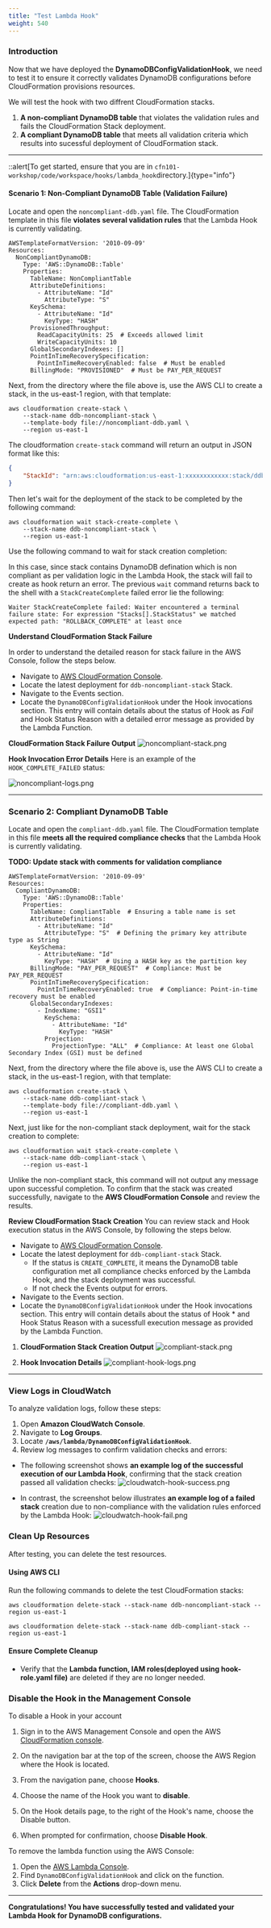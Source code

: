 ```yaml
---
title: "Test Lambda Hook"
weight: 540
---
```


### **Introduction**

Now that we have deployed the **DynamoDBConfigValidationHook**, we need to test it to ensure it correctly validates DynamoDB configurations before CloudFormation provisions resources.

We will test the hook with two diffrent CloudFormation stacks.

1. **A non-compliant DynamoDB table** that violates the validation rules and fails the CloudFormation Stack deployment.
2. **A compliant DynamoDB table** that meets all validation criteria which results into sucessful deployment of CloudFormation stack.

---

::alert[To get started, ensure that you are in `cfn101-workshop/code/workspace/hooks/lambda_hook`directory.]{type="info"}

#### **Scenario 1: Non-Compliant DynamoDB Table (Validation Failure)**

Locate and open the `noncompliant-ddb.yaml` file.
The CloudFormation template in this file **violates several validation rules** that the Lambda Hook is currently validating.

```
AWSTemplateFormatVersion: '2010-09-09'
Resources:
  NonCompliantDynamoDB:
    Type: 'AWS::DynamoDB::Table'
    Properties:
      TableName: NonCompliantTable
      AttributeDefinitions:
        - AttributeName: "Id"
          AttributeType: "S"
      KeySchema:
        - AttributeName: "Id"
          KeyType: "HASH"
      ProvisionedThroughput:
        ReadCapacityUnits: 25  # Exceeds allowed limit
        WriteCapacityUnits: 10
      GlobalSecondaryIndexes: []
      PointInTimeRecoverySpecification:
        PointInTimeRecoveryEnabled: false  # Must be enabled
      BillingMode: "PROVISIONED"  # Must be PAY_PER_REQUEST
```

Next, from the directory where the file above is, use the AWS CLI to create a stack, in the us-east-1 region, with that template:

```
aws cloudformation create-stack \
    --stack-name ddb-noncompliant-stack \
    --template-body file://noncompliant-ddb.yaml \
    --region us-east-1
```

The cloudformation `create-stack` command will return an output in JSON format like this:

```JSON
{
    "StackId": "arn:aws:cloudformation:us-east-1:xxxxxxxxxxxx:stack/ddb-noncompliant-stack/b2xxxxxxx-fxx-11xxf-9xx4-xxxxxxxxxxx7"
}
```

Then let's wait for the deployment of the stack to be completed by the following command:

```
aws cloudformation wait stack-create-complete \
    --stack-name ddb-noncompliant-stack \
    --region us-east-1
```

Use the following command to wait for stack creation completion:

In this case, since stack contains DynamoDB defination which is non compliant as per validation logic in the Lambda Hook, the stack will fail to create as hook return an error. The previous `wait` command returns back to the shell with a `StackCreateComplete` failed error lie the following:

```
Waiter StackCreateComplete failed: Waiter encountered a terminal failure state: For expression "Stacks[].StackStatus" we matched expected path: "ROLLBACK_COMPLETE" at least once
```

**Understand CloudFormation Stack Failure**

In order to understand the detailed reason for stack failure in the AWS Console, follow the steps below.

- Navigate to [AWS CloudFormation Console](https://console.aws.amazon.com/cloudformation).
- Locate the latest deployment for `ddb-noncompliant-stack` Stack.
- Navigate to the Events section.
- Locate the `DynamoDBConfigValidationHook` under the Hook invocations section. This entry will contain details about the status of Hook as _Fail_ and Hook Status Reason with a detailed error message as provided by the Lambda Function.

**CloudFormation Stack Failure Output**
![noncompliant-stack.png](/static/advanced/hook/hook-test-noncompliant-stack.png "Non-Compliant Stack Creation Failure")

**Hook Invocation Error Details**
Here is an example of the `HOOK_COMPLETE_FAILED` status:

![noncompliant-logs.png](/static/advanced/hook/hook-test-noncompliant-stack-log.png "CloudFormation Hook Validation Failure Logs")

---

### **Scenario 2: Compliant DynamoDB Table**

Locate and open the `compliant-ddb.yaml` file.
The CloudFormation template in this file **meets all the required compliance checks** that the Lambda Hook is currently validating.

**TODO: Update stack with comments for validation compliance**

```
AWSTemplateFormatVersion: '2010-09-09'
Resources:
  CompliantDynamoDB:
    Type: 'AWS::DynamoDB::Table'
    Properties:
      TableName: CompliantTable  # Ensuring a table name is set
      AttributeDefinitions:
        - AttributeName: "Id"
          AttributeType: "S"  # Defining the primary key attribute type as String
      KeySchema:
        - AttributeName: "Id"
          KeyType: "HASH"  # Using a HASH key as the partition key
      BillingMode: "PAY_PER_REQUEST"  # Compliance: Must be PAY_PER_REQUEST
      PointInTimeRecoverySpecification:
        PointInTimeRecoveryEnabled: true  # Compliance: Point-in-time recovery must be enabled
      GlobalSecondaryIndexes:
        - IndexName: "GSI1"
          KeySchema:
            - AttributeName: "Id"
              KeyType: "HASH"
          Projection:
            ProjectionType: "ALL"  # Compliance: At least one Global Secondary Index (GSI) must be defined

```

Next, from the directory where the file above is, use the AWS CLI to create a stack, in the us-east-1 region, with that template:

```
aws cloudformation create-stack \
    --stack-name ddb-compliant-stack \
    --template-body file://compliant-ddb.yaml \
    --region us-east-1
```

Next, just like for the non-compliant stack deployment, wait for the stack creation to complete:

```
aws cloudformation wait stack-create-complete \
    --stack-name ddb-compliant-stack \
    --region us-east-1
```

Unlike the non-compliant stack, this command will not output any message upon successful completion. To confirm that the stack was created successfully, navigate to the **AWS CloudFormation Console** and review the results.

**Review CloudFormation Stack Creation**
You can review stack and Hook execution status in the AWS Console, by following the steps below.

- Navigate to [AWS CloudFormation Console](https://console.aws.amazon.com/cloudformation).
- Locate the latest deployment for `ddb-compliant-stack` Stack.
  - If the status is `CREATE_COMPLETE`, it means the DynamoDB table configuration met all compliance checks enforced by the Lambda Hook, and the stack deployment was successful.
  - If not check the Events output for errors.
- Navigate to the Events section.
- Locate the `DynamoDBConfigValidationHook` under the Hook invocations section. This entry will contain details about the status of Hook \* and Hook Status Reason with a sucessfull execution message as provided by the Lambda Function.

1. **CloudFormation Stack Creation Output**
   ![compliant-stack.png](/static/advanced/hook/hook-test-compliant-stack.png "Compliant Stack Creation")

2. **Hook Invocation Details**
   ![compliant-hook-logs.png](/static/advanced/hook/hook-test-compliant-stack-log.png "Compliant Hook Logs")

---

### View Logs in CloudWatch

To analyze validation logs, follow these steps:

1. Open **Amazon CloudWatch Console**.
2. Navigate to **Log Groups**.
3. Locate **`/aws/lambda/DynamoDBConfigValidationHook`**.
4. Review log messages to confirm validation checks and errors:

- The following screenshot shows **an example log of the successful execution of our Lambda Hook**, confirming that the stack creation passed all validation checks:
  ![cloudwatch-hook-success.png](/static/advanced/hook/cloudwatch-hook-success.png "Compliant Hook Logs")

- In contrast, the screenshot below illustrates **an example log of a failed stack** creation due to non-compliance with the validation rules enforced by the Lambda Hook:
  ![cloudwatch-hook-fail.png](/static/advanced/hook/cloudwatch-hook-fail.png "non Compliant Hook Logs")

### Clean Up Resources

After testing, you can delete the test resources.

#### Using AWS CLI

Run the following commands to delete the test CloudFormation stacks:

```
aws cloudformation delete-stack --stack-name ddb-noncompliant-stack --region us-east-1

aws cloudformation delete-stack --stack-name ddb-compliant-stack --region us-east-1
```

#### **Ensure Complete Cleanup**

- Verify that the **Lambda function, IAM roles(deployed using hook-role.yaml file)** are deleted if they are no longer needed.

### **Disable the Hook in the Management Console**

To disable a Hook in your account

1. Sign in to the AWS Management Console and open the AWS [CloudFormation console](https://console.aws.amazon.com/cloudformation).

2. On the navigation bar at the top of the screen, choose the AWS Region where the Hook is located.

3. From the navigation pane, choose **Hooks**.

4. Choose the name of the Hook you want to **disable**.

5. On the Hook details page, to the right of the Hook's name, choose the Disable button.

6. When prompted for confirmation, choose **Disable Hook**.

To remove the lambda function using the AWS Console:

1. Open the [AWS Lambda Console](https://console.aws.amazon.com/lambda).
2. Find `DynamoDBConfigValidationHook` and click on the function.
3. Click **Delete** from the **Actions** drop-down menu.

---

**Congratulations! You have successfully tested and validated your Lambda Hook for DynamoDB configurations.**
